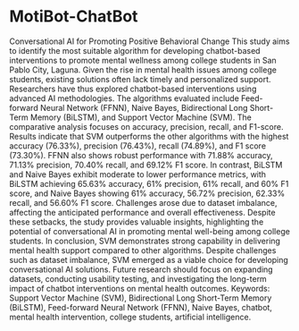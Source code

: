 # MotiBot-ChatBot
Conversational AI for Promoting Positive Behavioral Change
This study aims to identify the most suitable algorithm for developing chatbot-based interventions to promote mental wellness among college students in San Pablo City, Laguna. Given the rise in mental health issues among college students, existing solutions often lack timely and personalized support. Researchers have thus explored chatbot-based interventions using advanced AI methodologies. The algorithms evaluated include Feed-forward Neural Network (FFNN), Naive Bayes, Bidirectional Long Short-Term Memory (BiLSTM), and Support Vector Machine (SVM). The comparative analysis focuses on accuracy, precision, recall, and F1-score. Results indicate that SVM outperforms the other algorithms with the highest accuracy (76.33%), precision (76.43%), recall (74.89%), and F1 score (73.30%). FFNN also shows robust performance with 71.88% accuracy, 71.13% precision, 70.40% recall, and 69.12% F1 score. In contrast, BiLSTM and Naive Bayes exhibit moderate to lower performance metrics, with BiLSTM achieving 65.63% accuracy, 61% precision, 61% recall, and 60% F1 score, and Naive Bayes showing 61% accuracy, 56.72% precision, 62.33% recall, and 56.60% F1 score. Challenges arose due to dataset imbalance, affecting the anticipated performance and overall effectiveness. Despite these setbacks, the study provides valuable insights, highlighting the potential of conversational AI in promoting mental well-being among college students. In conclusion, SVM demonstrates strong capability in delivering mental health support compared to other algorithms. Despite challenges such as dataset imbalance, SVM emerged as a viable choice for developing conversational AI solutions. Future research should focus on expanding datasets, conducting usability testing, and investigating the long-term impact of chatbot interventions on mental health outcomes. Keywords: Support Vector Machine (SVM), Bidirectional Long Short-Term Memory (BiLSTM), Feed-forward Neural Network (FFNN), Naive Bayes, chatbot, mental health intervention, college students, artificial intelligence.
